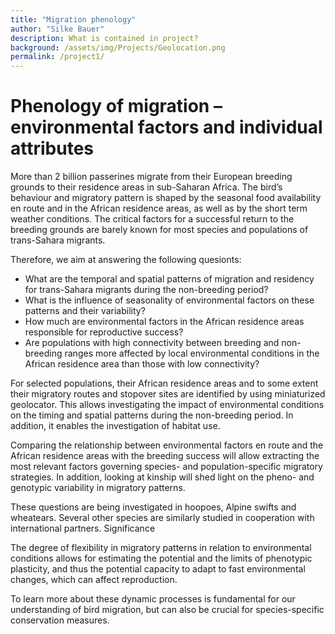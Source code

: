 ```yaml
---
title: "Migration phenology"
author: "Silke Bauer"
description: What is contained in project?
background: /assets/img/Projects/Geolocation.png
permalink: /project1/
---
```


# Phenology of migration – environmental factors and individual attributes

More than 2 billion passerines migrate from their European breeding grounds to their residence areas in sub-Saharan Africa. The bird’s behaviour and migratory pattern is shaped by the seasonal food availability en route and in the African residence areas, as well as by the short term weather conditions. The critical factors for a successful return to the breeding grounds are barely known for most species and populations of trans-Sahara migrants.

Therefore, we aim at answering the following quesionts:
* What are the temporal and spatial patterns of migration and residency for trans-Sahara migrants during the non-breeding period?
* What is the influence of seasonality of environmental factors on these patterns and their variability?
* How much are environmental factors in the African residence areas responsible for reproductive success?
* Are populations with high connectivity between breeding and non-breeding ranges more affected by local environmental conditions in the African residence area than those with low connectivity?

For selected populations, their African residence areas and to some extent their migratory routes and stopover sites are identified by using miniaturized geolocator. This allows investigating the impact of environmental conditions on the timing and spatial patterns during the non-breeding period. In addition, it enables the investigation of habitat use.

Comparing the relationship between environmental factors en route and the African residence areas with the breeding success will allow extracting the most relevant factors governing species- and population-specific migratory strategies. In addition, looking at kinship will shed light on the pheno- and genotypic variability in migratory patterns.

These questions are being investigated in hoopoes, Alpine swifts and wheatears. Several other species are similarly studied in cooperation with international partners.
Significance

The degree of flexibility in migratory patterns in relation to environmental conditions allows for estimating the potential and the limits of phenotypic plasticity, and thus the potential capacity to adapt to fast environmental changes, which can affect reproduction.

To learn more about these dynamic processes is fundamental for our understanding of bird migration, but can also be crucial for species-specific conservation measures.


